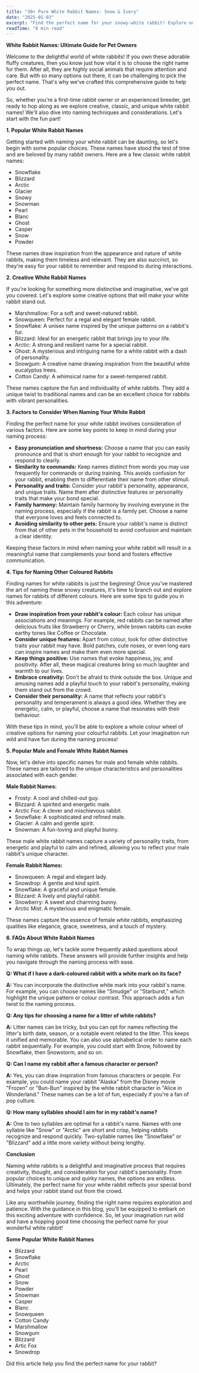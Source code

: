 ```yaml
---
title: "30+ Pure White Rabbit Names: Snow & Ivory"
date: "2025-01-03"
excerpt: "Find the perfect name for your snowy-white rabbit! Explore our list of 30+ pure white rabbit names, inspired by their pristine appearance."
readTime: "8 min read"
---
```


**White Rabbit Names: Ultimate Guide for Pet Owners** 

Welcome to the delightful world of white rabbits! If you own these adorable fluffy creatures, then you know just how vital it is to choose the right name for them. After all, they are highly social animals that require attention and care. But with so many options out there, it can be challenging to pick the perfect name. That's why we've crafted this comprehensive guide to help you out. 

So, whether you're a first-time rabbit owner or an experienced breeder, get ready to hop along as we explore creative, classic, and unique white rabbit names! We'll also dive into naming techniques and considerations. Let's start with the fun part! 

**1. Popular White Rabbit Names** 

Getting started with naming your white rabbit can be daunting, so let's begin with some popular choices. These names have stood the test of time and are beloved by many rabbit owners. Here are a few classic white rabbit names: 

- Snowflake 
- Blizzard 
- Arctic 
- Glacier 
- Snowy 
- Snowman 
- Pearl 
- Blanc 
- Ghost 
- Casper 
- Snow 
- Powder 

These names draw inspiration from the appearance and nature of white rabbits, making them timeless and relevant. They are also succinct, so they're easy for your rabbit to remember and respond to during interactions. 

**2. Creative White Rabbit Names** 

If you're looking for something more distinctive and imaginative, we've got you covered. Let's explore some creative options that will make your white rabbit stand out. 

- Marshmallow: For a soft and sweet-natured rabbit. 
- Snowqueen: Perfect for a regal and elegant female rabbit. 
- Snowflake: A unisex name inspired by the unique patterns on a rabbit's fur. 
- Blizzard: Ideal for an energetic rabbit that brings joy to your life. 
- Arctic: A strong and resilient name for a special rabbit. 
- Ghost: A mysterious and intriguing name for a white rabbit with a dash of personality. 
- Snowgum: A creative name drawing inspiration from the beautiful white eucalyptus trees. 
- Cotton Candy: A whimsical name for a sweet-tempered rabbit. 

These names capture the fun and individuality of white rabbits. They add a unique twist to traditional names and can be an excellent choice for rabbits with vibrant personalities. 

**3. Factors to Consider When Naming Your White Rabbit** 

Finding the perfect name for your white rabbit involves consideration of various factors. Here are some key points to keep in mind during your naming process: 

- **Easy pronunciation and shortness:** Choose a name that you can easily pronounce and that is short enough for your rabbit to recognize and respond to clearly. 
- **Similarity to commands:** Keep names distinct from words you may use frequently for commands or during training. This avoids confusion for your rabbit, enabling them to differentiate their name from other stimuli. 
- **Personality and traits:** Consider your rabbit's personality, appearance, and unique traits. Name them after distinctive features or personality traits that make your bond special. 
- **Family harmony:** Maintain family harmony by involving everyone in the naming process, especially if the rabbit is a family pet. Choose a name that everyone loves and feels connected to. 
- **Avoiding similarity to other pets:** Ensure your rabbit's name is distinct from that of other pets in the household to avoid confusion and maintain a clear identity. 

Keeping these factors in mind when naming your white rabbit will result in a meaningful name that complements your bond and fosters effective communication. 

**4. Tips for Naming Other Coloured Rabbits** 

Finding names for white rabbits is just the beginning! Once you've mastered the art of naming these snowy creatures, it's time to branch out and explore names for rabbits of different colours. Here are some tips to guide you in this adventure: 

- **Draw inspiration from your rabbit's colour:** Each colour has unique associations and meanings. For example, red rabbits can be named after delicious fruits like Strawberry or Cherry, while brown rabbits can evoke earthy tones like Coffee or Chocolate. 
- **Consider unique features:** Apart from colour, look for other distinctive traits your rabbit may have. Bold patches, cute noses, or even long ears can inspire names and make them even more special. 
- **Keep things positive:** Use names that evoke happiness, joy, and positivity. After all, these magical creatures bring so much laughter and warmth to our lives. 
- **Embrace creativity:** Don't be afraid to think outside the box. Unique and amusing names add a playful touch to your rabbit's personality, making them stand out from the crowd. 
- **Consider their personality:** A name that reflects your rabbit's personality and temperament is always a good idea. Whether they are energetic, calm, or playful, choose a name that resonates with their behaviour. 

With these tips in mind, you'll be able to explore a whole colour wheel of creative options for naming your colourful rabbits. Let your imagination run wild and have fun during the naming process! 

**5. Popular Male and Female White Rabbit Names** 

Now, let's delve into specific names for male and female white rabbits. These names are tailored to the unique characteristics and personalities associated with each gender. 

**Male Rabbit Names:** 

- Frosty: A cool and chilled-out guy. 
- Blizzard: A spirited and energetic male. 
- Arctic Fox: A clever and mischievous rabbit. 
- Snowflake: A sophisticated and refined male. 
- Glacier: A calm and gentle spirit. 
- Snowman: A fun-loving and playful bunny. 

These male white rabbit names capture a variety of personality traits, from energetic and playful to calm and refined, allowing you to reflect your male rabbit's unique character. 

**Female Rabbit Names:** 

- Snowqueen: A regal and elegant lady. 
- Snowdrop: A gentle and kind spirit. 
- Snowflake: A graceful and unique female. 
- Blizzard: A lively and playful rabbit. 
- Snowberry: A sweet and charming bunny. 
- Arctic Mist: A mysterious and enigmatic female. 

These names capture the essence of female white rabbits, emphasizing qualities like elegance, grace, sweetness, and a touch of mystery. 

**6. FAQs About White Rabbit Names** 

To wrap things up, let's tackle some frequently asked questions about naming white rabbits. These answers will provide further insights and help you navigate through the naming process with ease. 

**Q: What if I have a dark-coloured rabbit with a white mark on its face?**

**A:** You can incorporate the distinctive white mark into your rabbit's name. For example, you can choose names like "Smudge" or "Starburst," which highlight the unique pattern or colour contrast. This approach adds a fun twist to the naming process. 

**Q: Any tips for choosing a name for a litter of white rabbits?** 

**A:** Litter names can be tricky, but you can opt for names reflecting the litter's birth date, season, or a notable event related to the litter. This keeps it unified and memorable. You can also use alphabetical order to name each rabbit sequentially. For example, you could start with Snow, followed by Snowflake, then Snowstorm, and so on. 

**Q: Can I name my rabbit after a famous character or person?** 

**A:** Yes, you can draw inspiration from famous characters or people. For example, you could name your rabbit "Alaska" from the Disney movie "Frozen" or "Bun-Bun" inspired by the white rabbit character in "Alice in Wonderland." These names can be a lot of fun, especially if you're a fan of pop culture. 

**Q: How many syllables should I aim for in my rabbit's name?** 

**A:** One to two syllables are optimal for a rabbit's name. Names with one syllable like "Snow" or "Arctic" are short and crisp, helping rabbits recognize and respond quickly. Two-syllable names like "Snowflake" or "Blizzard" add a little more variety without being lengthy. 

**Conclusion** 

 Naming white rabbits is a delightful and imaginative process that requires creativity, thought, and consideration for your rabbit's personality. From popular choices to unique and quirky names, the options are endless. Ultimately, the perfect name for your white rabbit reflects your special bond and helps your rabbit stand out from the crowd. 

Like any worthwhile journey, finding the right name requires exploration and patience. With the guidance in this blog, you'll be equipped to embark on this exciting adventure with confidence. So, let your imagination run wild and have a hopping good time choosing the perfect name for your wonderful white rabbit! 

**Some Popular White Rabbit Names** 

- Blizzard 
- Snowflake 
- Arctic 
- Pearl 
- Ghost 
- Snow 
- Powder 
- Snowman 
- Casper 
- Blanc 
- Snowqueen 
- Cotton Candy 
- Marshmallow 
- Snowgum 
- Blizzard 
- Artic Fox 
- Snowdrop 

Did this article help you find the perfect name for your rabbit?